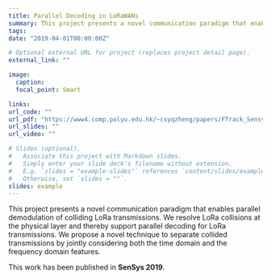 ```yaml
---
title: Parallel Decoding in LoRaWANs
summary: This project presents a novel communication paradigm that enables parallel demodulation of colliding LoRa transmissions.
tags:
date: "2019-04-01T00:00:00Z"

# Optional external URL for project (replaces project detail page).
external_link: ""

image:
  caption:
  focal_point: Smart

links:
url_code: ""
url_pdf: "https://www4.comp.polyu.edu.hk/~csyqzheng/papers/FTrack_Sensys19.pdf"
url_slides: ""
url_video: ""

# Slides (optional).
#   Associate this project with Markdown slides.
#   Simply enter your slide deck's filename without extension.
#   E.g. `slides = "example-slides"` references `content/slides/example-slides.md`.
#   Otherwise, set `slides = ""`.
slides: example
---
```


This project presents a novel communication paradigm that enables parallel demodulation of colliding LoRa transmissions. We resolve LoRa collisions at the physical layer and thereby support parallel decoding for LoRa transmissions. We propose a novel technique to separate collided transmissions by jointly considering both the time domain and the frequency domain features. 

This work has been published in <strong>SenSys 2019</em></strong>.
